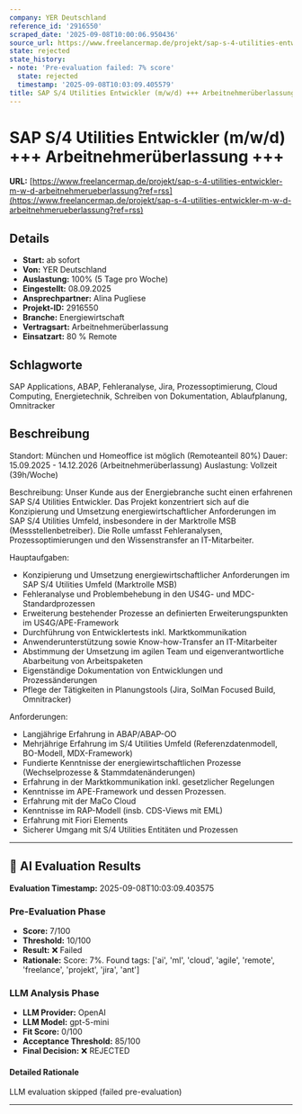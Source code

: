 ```yaml
---
company: YER Deutschland
reference_id: '2916550'
scraped_date: '2025-09-08T10:00:06.950436'
source_url: https://www.freelancermap.de/projekt/sap-s-4-utilities-entwickler-m-w-d-arbeitnehmerueberlassung?ref=rss
state: rejected
state_history:
- note: 'Pre-evaluation failed: 7% score'
  state: rejected
  timestamp: '2025-09-08T10:03:09.405579'
title: SAP S/4 Utilities Entwickler (m/w/d) +++ Arbeitnehmerüberlassung +++
---
```



# SAP S/4 Utilities Entwickler (m/w/d) +++ Arbeitnehmerüberlassung +++
**URL:** [https://www.freelancermap.de/projekt/sap-s-4-utilities-entwickler-m-w-d-arbeitnehmerueberlassung?ref=rss](https://www.freelancermap.de/projekt/sap-s-4-utilities-entwickler-m-w-d-arbeitnehmerueberlassung?ref=rss)
## Details
- **Start:** ab sofort
- **Von:** YER Deutschland
- **Auslastung:** 100% (5 Tage pro Woche)
- **Eingestellt:** 08.09.2025
- **Ansprechpartner:** Alina Pugliese
- **Projekt-ID:** 2916550
- **Branche:** Energiewirtschaft
- **Vertragsart:** Arbeitnehmerüberlassung
- **Einsatzart:** 80
                                                % Remote

## Schlagworte
SAP Applications, ABAP, Fehleranalyse, Jira, Prozessoptimierung, Cloud Computing, Energietechnik, Schreiben von Dokumentation, Ablaufplanung, Omnitracker

## Beschreibung
Standort: München und Homeoffice ist möglich (Remoteanteil 80%)
Dauer: 15.09.2025 - 14.12.2026 (Arbeitnehmerüberlassung)
Auslastung: Vollzeit (39h/Woche)

Beschreibung:
Unser Kunde aus der Energiebranche sucht einen erfahrenen SAP S/4 Utilities Entwickler. Das Projekt konzentriert sich auf die Konzipierung und Umsetzung energiewirtschaftlicher Anforderungen im SAP S/4 Utilities Umfeld, insbesondere in der Marktrolle MSB (Messstellenbetreiber). Die Rolle umfasst Fehleranalysen, Prozessoptimierungen und den Wissenstransfer an IT-Mitarbeiter.

Hauptaufgaben:
- Konzipierung und Umsetzung energiewirtschaftlicher Anforderungen im SAP S/4 Utilities Umfeld (Marktrolle MSB)
- Fehleranalyse und Problembehebung in den US4G- und MDC-Standardprozessen
- Erweiterung bestehender Prozesse an definierten Erweiterungspunkten im US4G/APE-Framework
- Durchführung von Entwicklertests inkl. Marktkommunikation
- Anwenderunterstützung sowie Know-how-Transfer an IT-Mitarbeiter
- Abstimmung der Umsetzung im agilen Team und eigenverantwortliche Abarbeitung von Arbeitspaketen
- Eigenständige Dokumentation von Entwicklungen und Prozessänderungen
- Pflege der Tätigkeiten in Planungstools (Jira, SolMan Focused Build, Omnitracker)

Anforderungen:
- Langjährige Erfahrung in ABAP/ABAP-OO
- Mehrjährige Erfahrung im S/4 Utilities Umfeld (Referenzdatenmodell, BO-Modell, MDX-Framework)
- Fundierte Kenntnisse der energiewirtschaftlichen Prozesse (Wechselprozesse & Stammdatenänderungen)
- Erfahrung in der Marktkommunikation inkl. gesetzlicher Regelungen
- Kenntnisse im APE-Framework und dessen Prozessen.
- Erfahrung mit der MaCo Cloud
- Kenntnisse im RAP-Modell (insb. CDS-Views mit EML)
- Erfahrung mit Fiori Elements
- Sicherer Umgang mit S/4 Utilities Entitäten und Prozessen

---

## 🤖 AI Evaluation Results

**Evaluation Timestamp:** 2025-09-08T10:03:09.403575

### Pre-Evaluation Phase
- **Score:** 7/100
- **Threshold:** 10/100
- **Result:** ❌ Failed
- **Rationale:** Score: 7%. Found tags: ['ai', 'ml', 'cloud', 'agile', 'remote', 'freelance', 'projekt', 'jira', 'ant']

### LLM Analysis Phase
- **LLM Provider:** OpenAI
- **LLM Model:** gpt-5-mini
- **Fit Score:** 0/100
- **Acceptance Threshold:** 85/100
- **Final Decision:** ❌ REJECTED

#### Detailed Rationale
LLM evaluation skipped (failed pre-evaluation)

---
